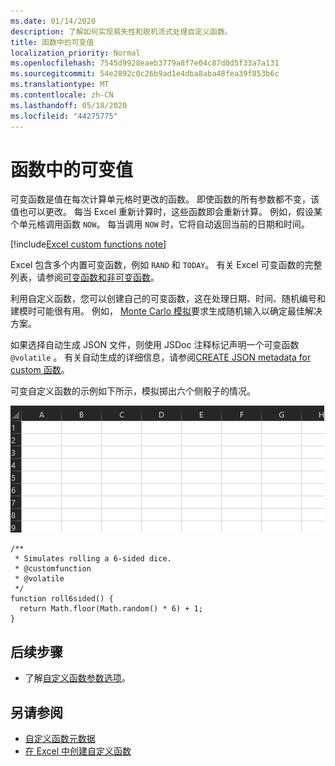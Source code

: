 ```yaml
---
ms.date: 01/14/2020
description: 了解如何实现易失性和脱机流式处理自定义函数。
title: 函数中的可变值
localization_priority: Normal
ms.openlocfilehash: 7545d9928eaeb3779a8f7e04c87d0d5f33a7a131
ms.sourcegitcommit: 54e2892c0c26b9ad1e4dba8aba48fea39f853b6c
ms.translationtype: MT
ms.contentlocale: zh-CN
ms.lasthandoff: 05/18/2020
ms.locfileid: "44275775"
---
```

# <a name="volatile-values-in-functions"></a>函数中的可变值

可变函数是值在每次计算单元格时更改的函数。 即使函数的所有参数都不变，该值也可以更改。 每当 Excel 重新计算时，这些函数即会重新计算。 例如，假设某个单元格调用函数 `NOW`。 每当调用 `NOW` 时，它将自动返回当前的日期和时间。

[!include[Excel custom functions note](../includes/excel-custom-functions-note.md)]

Excel 包含多个内置可变函数，例如 `RAND` 和 `TODAY`。 有关 Excel 可变函数的完整列表，请参阅[可变函数和非可变函数](/office/client-developer/excel/excel-recalculation#volatile-and-non-volatile-functions)。

利用自定义函数，您可以创建自己的可变函数，这在处理日期、时间、随机编号和建模时可能很有用。 例如， [Monte Carlo 模拟](https://en.wikipedia.org/wiki/Monte_Carlo_method)要求生成随机输入以确定最佳解决方案。

如果选择自动生成 JSON 文件，则使用 JSDoc 注释标记声明一个可变函数 `@volatile` 。 有关自动生成的详细信息，请参阅[CREATE JSON metadata for custom 函数](custom-functions-json-autogeneration.md)。

可变自定义函数的示例如下所示，模拟掷出六个侧骰子的情况。

![显示自定义函数的 gif，该函数返回随机值以模拟掷出的六边骰子](../images/six-sided-die.gif)

```JS
/**
 * Simulates rolling a 6-sided dice.
 * @customfunction
 * @volatile
 */
function roll6sided() {
  return Math.floor(Math.random() * 6) + 1;
}
```

## <a name="next-steps"></a>后续步骤
* 了解[自定义函数参数选项](custom-functions-parameter-options.md)。

## <a name="see-also"></a>另请参阅

* [自定义函数元数据](custom-functions-json.md)
* [在 Excel 中创建自定义函数](custom-functions-overview.md)
